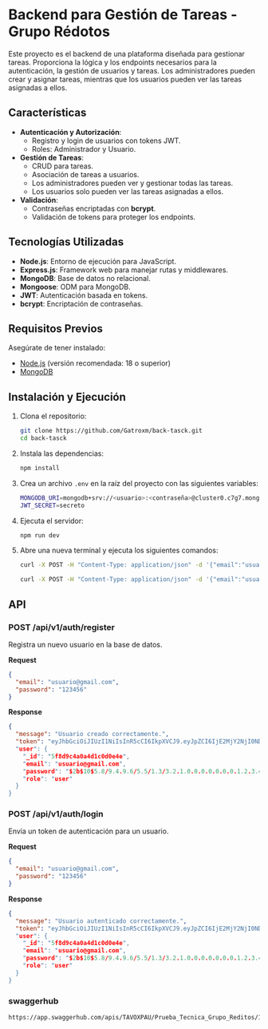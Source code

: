 # Backend para Gestión de Tareas - Grupo Rédotos

Este proyecto es el backend de una plataforma diseñada para gestionar tareas. Proporciona la lógica y los endpoints necesarios para la autenticación, la gestión de usuarios y tareas. Los administradores pueden crear y asignar tareas, mientras que los usuarios pueden ver las tareas asignadas a ellos.

## Características

- **Autenticación y Autorización**:
  - Registro y login de usuarios con tokens JWT.
  - Roles: Administrador y Usuario.
- **Gestión de Tareas**:
  - CRUD para tareas.
  - Asociación de tareas a usuarios.
  - Los administradores pueden ver y gestionar todas las tareas.
  - Los usuarios solo pueden ver las tareas asignadas a ellos.
- **Validación**:
  - Contraseñas encriptadas con **bcrypt**.
  - Validación de tokens para proteger los endpoints.

## Tecnologías Utilizadas

- **Node.js**: Entorno de ejecución para JavaScript.
- **Express.js**: Framework web para manejar rutas y middlewares.
- **MongoDB**: Base de datos no relacional.
- **Mongoose**: ODM para MongoDB.
- **JWT**: Autenticación basada en tokens.
- **bcrypt**: Encriptación de contraseñas.

## Requisitos Previos

Asegúrate de tener instalado:

- [Node.js](https://nodejs.org/) (versión recomendada: 18 o superior)
- [MongoDB](https://www.mongodb.com/try/download/community)

## Instalación y Ejecución

1. Clona el repositorio:

   ```bash
   git clone https://github.com/Gatroxm/back-tasck.git
   cd back-tasck
   ```

2. Instala las dependencias:

   ```bash
   npm install
   ```

3. Crea un archivo `.env` en la raíz del proyecto con las siguientes variables:

   ```bash
   MONGODB_URI=mongodb+srv://<usuario>:<contraseña>@cluster0.c7g7.mongodb.net/<base_de_datos>?retryWrites=true&w=majority
   JWT_SECRET=secreto
   ```

4. Ejecuta el servidor:

   ```bash
   npm run dev
   ```

5. Abre una nueva terminal y ejecuta los siguientes comandos:

   ```bash
   curl -X POST -H "Content-Type: application/json" -d '{"email":"usuario@gmail.com", "password":"123456"}' http://localhost:3000/api/v1/auth/register

   curl -X POST -H "Content-Type: application/json" -d '{"email":"usuario@gmail.com", "password":"123456"}' http://localhost:3000/api/v1/auth/login
   ```

## API

### POST /api/v1/auth/register

Registra un nuevo usuario en la base de datos.

**Request**

```json
{
  "email": "usuario@gmail.com",
  "password": "123456"
}
```

**Response**

```json
{
  "message": "Usuario creado correctamente.",
  "token": "eyJhbGciOiJIUzI1NiIsInR5cCI6IkpXVCJ9.eyJpZCI6IjE2MjY2NjI0NDQ0IiwiaWF0IjoxNjI5NjQ5Mzk5fQ.
  "user": {
    "_id": "5f8d9c4a0a4d1c0d0e4e",
    "email": "usuario@gmail.com",
    "password": "$2b$10$5.8/9.4.9.6/5.5/1.3/3.2.1.0.0.0.0.0.0.0.1.2.3.4.5.6.7.8.9",
    "role": "user"
  }
}
```

### POST /api/v1/auth/login

Envía un token de autenticación para un usuario.

**Request**

```json
{
  "email": "usuario@gmail.com",
  "password": "123456"
}
```

**Response**

```json
{
  "message": "Usuario autenticado correctamente.",
  "token": "eyJhbGciOiJIUzI1NiIsInR5cCI6IkpXVCJ9.eyJpZCI6IjE2MjY2NjI0NDQ0IiwiaWF0IjoxNjI5NjQ5Mzk5fQ.
  "user": {
    "_id": "5f8d9c4a0a4d1c0d0e4e",
    "email": "usuario@gmail.com",
    "password": "$2b$10$5.8/9.4.9.6/5.5/1.3/3.2.1.0.0.0.0.0.0.0.1.2.3.4.5.6.7.8.9",
    "role": "user"
  }
}
```

### swaggerhub

```bash
https://app.swaggerhub.com/apis/TAVOXPAU/Prueba_Tecnica_Grupo_Reditos/1.0.0
```

